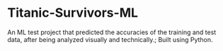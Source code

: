 # Titanic-Survivors-ML
An ML test project that predicted the accuracies of the training and test data, after being analyzed visually and technically.;
Built using Python.

